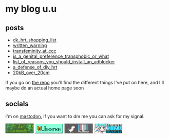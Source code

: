 # my blog u.u

## posts
- [dk_hrt_shopping_list](dk_hrt_shopping_list)
- [written_warning](written_warning)
- [transfeminity_at_ccc](transfeminity_at_ccc)
- [is_a_genital_preference_transphobic_or_what](is_a_genital_preference_transphobic_or_what)
- [list_of_reasons_you_should_install_an_adblocker](list_of_reasons_you_should_install_an_adblocker)
- [a_defense_of_diy_hrt](a_defense_of_diy_hrt)
- [20kB_over_20cm](20kB_over_20cm)

If you go on [the repo](https://github.com/FuzzyLitchi/FuzzyLitchi.github.io) you'll find the different things I've put on here, and I'll maybe do an actual home page soon

## socials

I'm on [mastodon](https://queer.party/@polly), if you want to dm me you can ask for my signal.

[![blog.polly.computer](88x31/blog.polly.computer.png)](https://blog.polly.computer)
[![lyra.horse](88x31/lyra.horse.png)](https://lyra.horse)
[![hexadecimaldinosaur.com](88x31/hexadecimaldinosaur.com.png)](https://hexadecimaldinosaur.com)
![this site is miku approved](88x31/miku.gif)
